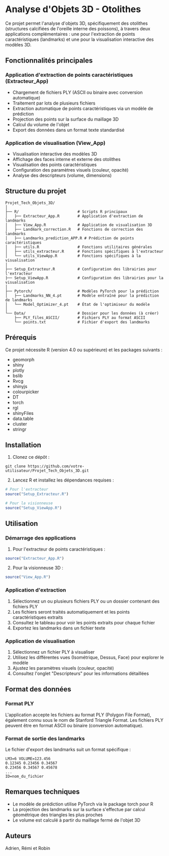 # Analyse d'Objets 3D - Otolithes

Ce projet permet l'analyse d'objets 3D, spécifiquement des otolithes (structures calcifiées de l'oreille interne des poissons), à travers deux applications complémentaires : une pour l'extraction de points caractéristiques (landmarks) et une pour la visualisation interactive des modèles 3D.

## Fonctionnalités principales

### Application d'extraction de points caractéristiques (Extracteur_App)

- Chargement de fichiers PLY (ASCII ou binaire avec conversion automatique)
- Traitement par lots de plusieurs fichiers
- Extraction automatique de points caractéristiques via un modèle de prédiction
- Projection des points sur la surface du maillage 3D
- Calcul du volume de l'objet
- Export des données dans un format texte standardisé

### Application de visualisation (View_App)

- Visualisation interactive des modèles 3D
- Affichage des faces interne et externe des otolithes
- Visualisation des points caractéristiques
- Configuration des paramètres visuels (couleur, opacité)
- Analyse des descripteurs (volume, dimensions)

## Structure du projet

```
Projet_Tech_Objets_3D/
│
├── R/                          # Scripts R principaux
│   ├── Extracteur_App.R        # Application d'extraction de landmarks
│   ├── View_App.R              # Application de visualisation 3D
│   ├── Landmark_correction.R   # Fonctions de correction des landmarks
│   ├── Landmarks_prediction_APP.R # Prédiction de points caractéristiques
│   ├── utils.R                 # Fonctions utilitaires générales
│   ├── utils_extracteur.R      # Fonctions spécifiques à l'extracteur
│   └── utils_ViewApp.R         # Fonctions spécifiques à la visualisation
│
├── Setup_Extracteur.R          # Configuration des librairies pour l'extracteur
├── Setup_ViewApp.R             # Configuration des librairies pour la visualisation
│
├── Pytorch/                    # Modèles PyTorch pour la prédiction
│   ├── Landmarks_NN_4.pt       # Modèle entraîné pour la prédiction de landmarks
│   └── Model_Optimizer_4.pt    # État de l'optimiseur du modèle
│
└── Data/                       # Dossier pour les données (à créer)
    ├── PLY_files_ASCII/        # Fichiers PLY au format ASCII
    └── points.txt              # Fichier d'export des landmarks
```

## Prérequis

Ce projet nécessite R (version 4.0 ou supérieure) et les packages suivants :

- geomorph
- shiny
- plotly
- bslib
- Rvcg
- shinyjs
- colourpicker
- DT
- torch
- rgl
- shinyFiles
- data.table
- cluster
- stringr

## Installation

1. Clonez ce dépôt :

```
git clone https://github.com/votre-utilisateur/Projet_Tech_Objets_3D.git
```

2. Lancez R et installez les dépendances requises :

```r
# Pour l'extracteur
source("Setup_Extracteur.R")

# Pour la visionneuse
source("Setup_ViewApp.R")
```

## Utilisation

### Démarrage des applications

1. Pour l'extracteur de points caractéristiques :

```r
source("Extracteur_App.R")
```

2. Pour la visionneuse 3D :

```r
source("View_App.R")
```

### Application d'extraction

1. Sélectionnez un ou plusieurs fichiers PLY ou un dossier contenant des fichiers PLY
2. Les fichiers seront traités automatiquement et les points caractéristiques extraits
3. Consultez le tableau pour voir les points extraits pour chaque fichier
4. Exportez les landmarks dans un fichier texte

### Application de visualisation

1. Sélectionnez un fichier PLY à visualiser
2. Utilisez les différentes vues (Isométrique, Dessus, Face) pour explorer le modèle
3. Ajustez les paramètres visuels (couleur, opacité)
4. Consultez l'onglet "Descripteurs" pour les informations détaillées

## Format des données

### Format PLY

L'application accepte les fichiers au format PLY (Polygon File Format), également connu sous le nom de Stanford Triangle Format. Les fichiers PLY peuvent être en format ASCII ou binaire (conversion automatique).

### Format de sortie des landmarks

Le fichier d'export des landmarks suit un format spécifique :

```
LM3=6 VOLUME=123.456
0.12345 0.23456 0.34567
0.23456 0.34567 0.45678
...
ID=nom_du_fichier
```

## Remarques techniques

- Le modèle de prédiction utilise PyTorch via le package torch pour R
- La projection des landmarks sur la surface s'effectue par calcul géométrique des triangles les plus proches
- Le volume est calculé à partir du maillage fermé de l'objet 3D

## Auteurs

Adrien, Rémi et Robin

